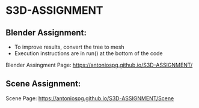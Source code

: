 # S3D-ASSIGNMENT

## Blender Assignment:

* To improve results, convert the tree to mesh
* Execution instructions are in run() at the bottom of the code

Blender Assingment Page: https://antoniospg.github.io/S3D-ASSIGNMENT/

## Scene Assignment:

Scene Page: https://antoniospg.github.io/S3D-ASSIGNMENT/Scene
